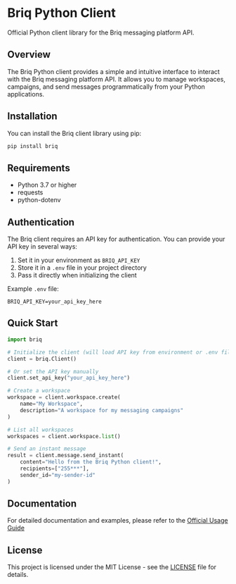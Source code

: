 # Briq Python Client

Official Python client library for the Briq messaging platform API.

## Overview

The Briq Python client provides a simple and intuitive interface to interact with the Briq messaging platform API. It allows you to manage workspaces, campaigns, and send messages programmatically from your Python applications.

## Installation

You can install the Briq client library using pip:

```bash
pip install briq
```

## Requirements

- Python 3.7 or higher
- requests
- python-dotenv

## Authentication

The Briq client requires an API key for authentication. You can provide your API key in several ways:

1. Set it in your environment as `BRIQ_API_KEY`
2. Store it in a `.env` file in your project directory
3. Pass it directly when initializing the client

Example `.env` file:
```
BRIQ_API_KEY=your_api_key_here
```

## Quick Start

```python
import briq

# Initialize the client (will load API key from environment or .env file)
client = briq.Client()

# Or set the API key manually
client.set_api_key("your_api_key_here")

# Create a workspace
workspace = client.workspace.create(
    name="My Workspace",
    description="A workspace for my messaging campaigns"
)

# List all workspaces
workspaces = client.workspace.list()

# Send an instant message
result = client.message.send_instant(
    content="Hello from the Briq Python client!",
    recipients=["255***"],
    sender_id="my-sender-id"
)
```

## Documentation

For detailed documentation and examples, please refer to the [Official Usage Guide](https://briq.tz/documentation/home)

## License

This project is licensed under the MIT License - see the [LICENSE](LICENSE) file for details.
